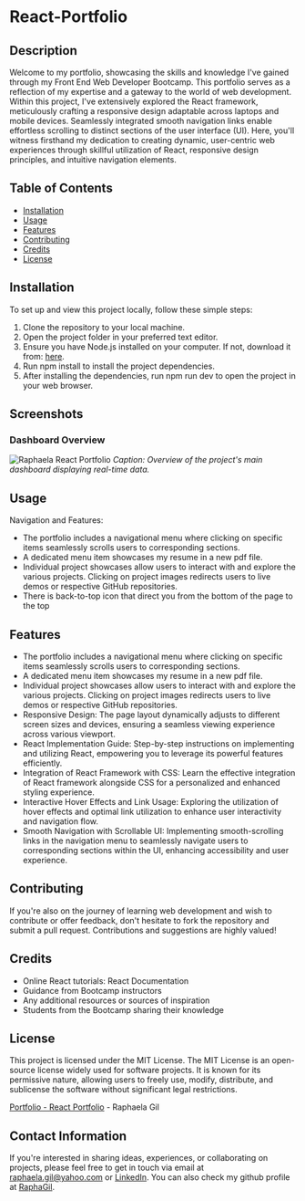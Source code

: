 # React-Portfolio

## Description
Welcome to my portfolio, showcasing the skills and knowledge I've gained through my Front End Web Developer Bootcamp. This portfolio serves as a reflection of my expertise and a gateway to the world of web development. Within this project, I've extensively explored the React framework, meticulously crafting a responsive design adaptable across laptops and mobile devices. Seamlessly integrated smooth navigation links enable effortless scrolling to distinct sections of the user interface (UI). Here, you'll witness firsthand my dedication to creating dynamic, user-centric web experiences through skillful utilization of React, responsive design principles, and intuitive navigation elements.

## Table of Contents
- [Installation](#installation)
- [Usage](#usage)
- [Features](#features)
- [Contributing](#contributing)
- [Credits](#credits)
- [License](#license)

## Installation

To set up and view this project locally, follow these simple steps:

1. Clone the repository to your local machine.
2. Open the project folder in your preferred text editor.
3. Ensure you have Node.js installed on your computer. If not, download it from: [here](https://nodejs.org/en/download/).
4. Run npm install to install the project dependencies.
5. After installing the dependencies, run npm run dev to open the project in your web browser.

## Screenshots
### Dashboard Overview
![Raphaela React Portfolio](https://github.com/RaphaGil/Portfolio-React/assets/128820385/bbf46bb0-3206-490a-8c7b-00d99c8e2493)
*Caption: Overview of the project's main dashboard displaying real-time data.*

## Usage
Navigation and Features:
- The portfolio includes a navigational menu where clicking on specific items seamlessly scrolls users to corresponding sections.
- A dedicated menu item showcases my resume in a new pdf file.
- Individual project showcases allow users to interact with and explore the various projects. Clicking on project images redirects users to live demos or respective GitHub repositories.
- There is back-to-top icon that direct you from the bottom of the page to the top


## Features
- The portfolio includes a navigational menu where clicking on specific items seamlessly scrolls users to corresponding sections.
- A dedicated menu item showcases my resume in a new pdf file.
- Individual project showcases allow users to interact with and explore the various projects. Clicking on project images redirects users to live demos or respective GitHub repositories.
- Responsive Design: The page layout dynamically adjusts to different screen sizes and devices, ensuring a seamless viewing experience across various viewport.
- React Implementation Guide: Step-by-step instructions on implementing and utilizing React, empowering you to leverage its powerful features efficiently.
- Integration of React Framework with CSS: Learn the effective integration of React framework alongside CSS for a personalized and enhanced styling experience.
- Interactive Hover Effects and Link Usage: Exploring the utilization of hover effects and optimal link utilization to enhance user interactivity and navigation flow.
- Smooth Navigation with Scrollable UI: Implementing smooth-scrolling links in the navigation menu to seamlessly navigate users to corresponding sections within the UI, enhancing accessibility and user experience.

## Contributing
If you're also on the journey of learning web development and wish to contribute or offer feedback, don't hesitate to fork the repository and submit a pull request. Contributions and suggestions are highly valued!

## Credits
- Online React tutorials: React Documentation
- Guidance from Bootcamp instructors
- Any additional resources or sources of inspiration
- Students from the Bootcamp sharing their knowledge

## License
This project is licensed under the MIT License. The MIT License is an open-source license widely used for software projects. It is known for its permissive nature, allowing users to freely use, modify, distribute, and sublicense the software without significant legal restrictions.

[Portfolio - React Portfolio](https://raphagil.github.io/Portfolio-React/) - Raphaela Gil 
## Contact Information
If you're interested in sharing ideas, experiences, or collaborating on projects, please feel free to get in touch via email at raphaela.gil@yahoo.com or [LinkedIn](https://www.linkedin.com/in/raphaela-do-amaral-gil-0a9bb945/). You can also check my github profile at [RaphaGil](https://github.com/RaphaGil).

